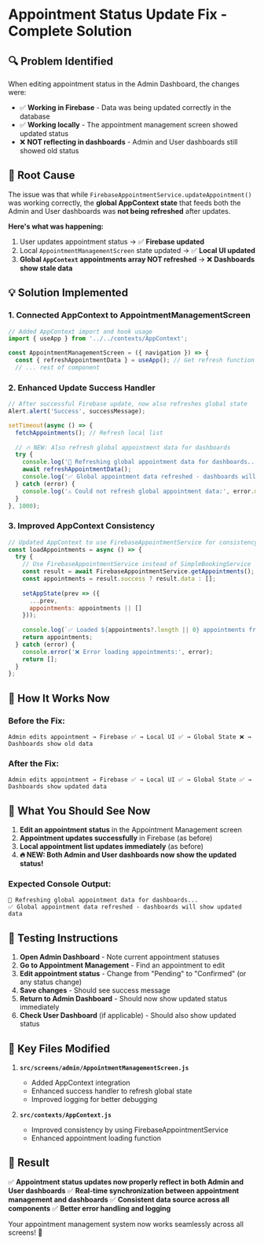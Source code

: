 # Appointment Status Update Fix - Complete Solution

## 🔍 **Problem Identified**

When editing appointment status in the Admin Dashboard, the changes were:
- ✅ **Working in Firebase** - Data was being updated correctly in the database
- ✅ **Working locally** - The appointment management screen showed updated status 
- ❌ **NOT reflecting in dashboards** - Admin and User dashboards still showed old status

## 🔧 **Root Cause**

The issue was that while `FirebaseAppointmentService.updateAppointment()` was working correctly, the **global AppContext state** that feeds both the Admin and User dashboards was **not being refreshed** after updates.

**Here's what was happening:**
1. User updates appointment status → ✅ **Firebase updated**
2. Local `AppointmentManagementScreen` state updated → ✅ **Local UI updated**  
3. **Global `AppContext` appointments array NOT refreshed** → ❌ **Dashboards show stale data**

## 💡 **Solution Implemented**

### 1. **Connected AppContext to AppointmentManagementScreen**
```javascript
// Added AppContext import and hook usage
import { useApp } from '../../contexts/AppContext';

const AppointmentManagementScreen = ({ navigation }) => {
  const { refreshAppointmentData } = useApp(); // Get refresh function
  // ... rest of component
```

### 2. **Enhanced Update Success Handler**
```javascript
// After successful Firebase update, now also refreshes global state
Alert.alert('Success', successMessage);

setTimeout(async () => {
  fetchAppointments(); // Refresh local list
  
  // 🔥 NEW: Also refresh global appointment data for dashboards
  try {
    console.log('🔄 Refreshing global appointment data for dashboards...');
    await refreshAppointmentData();
    console.log('✅ Global appointment data refreshed - dashboards will show updated data');
  } catch (error) {
    console.log('⚠️ Could not refresh global appointment data:', error.message);
  }
}, 1000);
```

### 3. **Improved AppContext Consistency**
```javascript
// Updated AppContext to use FirebaseAppointmentService for consistency
const loadAppointments = async () => {
  try {
    // Use FirebaseAppointmentService instead of SimpleBookingService
    const result = await FirebaseAppointmentService.getAppointments();
    const appointments = result.success ? result.data : [];
    
    setAppState(prev => ({
      ...prev,
      appointments: appointments || []
    }));
    
    console.log(`✅ Loaded ${appointments?.length || 0} appointments from database`);
    return appointments;
  } catch (error) {
    console.error('❌ Error loading appointments:', error);
    return [];
  }
};
```

## 🚀 **How It Works Now**

### **Before the Fix:**
```
Admin edits appointment → Firebase ✅ → Local UI ✅ → Global State ❌ → Dashboards show old data
```

### **After the Fix:**
```
Admin edits appointment → Firebase ✅ → Local UI ✅ → Global State ✅ → Dashboards show updated data
```

## 🎯 **What You Should See Now**

1. **Edit an appointment status** in the Appointment Management screen
2. **Appointment updates successfully** in Firebase (as before)
3. **Local appointment list updates immediately** (as before)
4. **🔥 NEW: Both Admin and User dashboards now show the updated status!**

### **Expected Console Output:**
```
🔄 Refreshing global appointment data for dashboards...
✅ Global appointment data refreshed - dashboards will show updated data
```

## 📱 **Testing Instructions**

1. **Open Admin Dashboard** - Note current appointment statuses
2. **Go to Appointment Management** - Find an appointment to edit
3. **Edit appointment status** - Change from "Pending" to "Confirmed" (or any status change)
4. **Save changes** - Should see success message
5. **Return to Admin Dashboard** - Should now show updated status immediately
6. **Check User Dashboard** (if applicable) - Should also show updated status

## 🔧 **Key Files Modified**

1. **`src/screens/admin/AppointmentManagementScreen.js`**
   - Added AppContext integration
   - Enhanced success handler to refresh global state
   - Improved logging for better debugging

2. **`src/contexts/AppContext.js`**
   - Improved consistency by using FirebaseAppointmentService
   - Enhanced appointment loading function

## 🎉 **Result**

✅ **Appointment status updates now properly reflect in both Admin and User dashboards**
✅ **Real-time synchronization between appointment management and dashboards**
✅ **Consistent data source across all components**
✅ **Better error handling and logging**

Your appointment management system now works seamlessly across all screens! 🚀